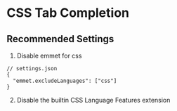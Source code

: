 # CSS Tab Completion

## Recommended Settings

1. Disable emmet for css

```jsonc
// settings.json
{
  "emmet.excludeLanguages": ["css"]
}
```

2. Disable the builtin CSS Language Features extension
